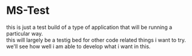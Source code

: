 # MS-Test
this is just a test build of a type of application that will be running a particular way.  
this will largely be a testig bed for other code related things i want to try.
we'll see how well i am able to develop what i want in this.